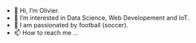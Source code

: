 - 👋 Hi, I’m Olivier. 
- 👀 I’m interested in Data Science, Web Developement and IoT.
- 🌱 I am passionated by football (soccer).
- 📫 How to reach me ...
